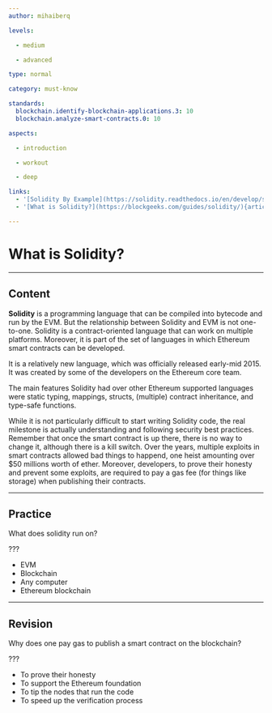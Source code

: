 ```yaml
---
author: mihaiberq

levels:

  - medium

  - advanced

type: normal

category: must-know

standards:
  blockchain.identify-blockchain-applications.3: 10
  blockchain.analyze-smart-contracts.0: 10

aspects:

  - introduction

  - workout

  - deep

links: 
  - '[Solidity By Example](https://solidity.readthedocs.io/en/develop/solidity-by-example.html){website}'
  - '[What is Solidity?](https://blockgeeks.com/guides/solidity/){article}'

---
```

# What is Solidity?

---
## Content

**Solidity** is a programming language that can be compiled into bytecode and run by the EVM. But the relationship between Solidity and EVM is not one-to-one. Solidity is a contract-oriented language that can work on multiple platforms. Moreover, it is part of the set of languages in which Ethereum smart contracts can be developed.

It is a relatively new language, which was officially released early-mid 2015. It was created by some of the developers on the Ethereum core team.

The main features Solidity had over other Ethereum supported languages were static typing, mappings, structs, (multiple) contract inheritance, and type-safe functions. 

While it is not particularly difficult to start writing Solidity code, the real milestone is actually understanding and following security best practices. Remember that once the smart contract is up there, there is no way to change it, although there is a kill switch. Over the years, multiple exploits in smart contracts allowed bad things to happend, one heist amounting over $50 millions worth of ether. Moreover, developers, to prove their honesty and prevent some exploits, are required to pay a gas fee (for things like storage) when publishing their contracts.

---
## Practice

What does solidity run on?

???

* EVM
* Blockchain
* Any computer
* Ethereum blockchain

---
## Revision

Why does one pay gas to publish a smart contract on the blockchain?

???

* To prove their honesty 
* To support the Ethereum foundation
* To tip the nodes that run the code
* To speed up the verification process

